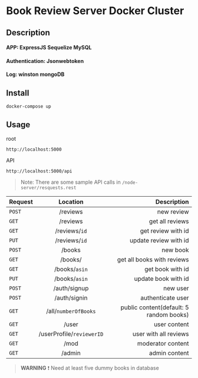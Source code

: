 # Book Review Server Docker Cluster

## Description
#### APP: ExpressJS Sequelize MySQL
#### Authentication: Jsonwebtoken
#### Log: winston mongoDB

## Install
```shell
docker-compose up
```

## Usage

root

```
http://localhost:5000
```

API

```
http://localhost:5000/api
```

> Note: There are some sample API calls in `/node-server/resquests.rest`

| Request |         Location          |                             Description |
| ------- | :-----------------------: | --------------------------------------: |
| `POST`  |         /reviews          |                              new review |
| `GET`   |         /reviews          |                         get all reviews |
| `GET`   |       /reviews/`id`       |                      get review with id |
| `PUT`   |       /reviews/`id`       |                   update review with id |
| `POST`  |          /books           |                                new book |
| `GET`   |          /books/          |              get all books with reviews |
| `GET`   |       /books/`asin`       |                        get book with id |
| `PUT`   |       /books/`asin`       |                     update book with id |
| `POST`  |       /auth/signup        |                                new user |
| `POST`  |       /auth/signin        |                       authenticate user |
| `GET`   |   /all/`numberOfBooks`    | public content(default: 5 random books) |
| `GET`   |           /user           |                            user content |
| `GET`   | /userProfile/`reviewerID` |                   user with all reviews |
| `GET`   |           /mod            |                       moderator content |
| `GET`   |          /admin           |                           admin content |

> **WARNING** :exclamation: Need at least five dummy books in database
